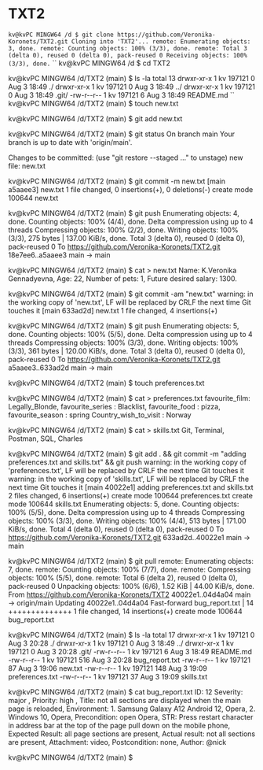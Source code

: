 # TXT2


``
kv@kvPC MINGW64 /d
$ git clone https://github.com/Veronika-Koronets/TXT2.git
Cloning into 'TXT2'...
remote: Enumerating objects: 3, done.
remote: Counting objects: 100% (3/3), done.
remote: Total 3 (delta 0), reused 0 (delta 0), pack-reused 0
Receiving objects: 100% (3/3), done.
``
``
kv@kvPC MINGW64 /d
$ cd TXT2

kv@kvPC MINGW64 /d/TXT2 (main)
$ ls -la
total 13
drwxr-xr-x 1 kv 197121 0 Aug  3 18:49 ./
drwxr-xr-x 1 kv 197121 0 Aug  3 18:49 ../
drwxr-xr-x 1 kv 197121 0 Aug  3 18:49 .git/
-rw-r--r-- 1 kv 197121 6 Aug  3 18:49 README.md
``
kv@kvPC MINGW64 /d/TXT2 (main)
$ touch new.txt

kv@kvPC MINGW64 /d/TXT2 (main)
$ git add new.txt

kv@kvPC MINGW64 /d/TXT2 (main)
$ git status
On branch main
Your branch is up to date with 'origin/main'.

Changes to be committed:
  (use "git restore --staged <file>..." to unstage)
        new file:   new.txt


kv@kvPC MINGW64 /d/TXT2 (main)
$ git commit -m new.txt
[main a5aaee3] new.txt
 1 file changed, 0 insertions(+), 0 deletions(-)
 create mode 100644 new.txt

kv@kvPC MINGW64 /d/TXT2 (main)
$ git push
Enumerating objects: 4, done.
Counting objects: 100% (4/4), done.
Delta compression using up to 4 threads
Compressing objects: 100% (2/2), done.
Writing objects: 100% (3/3), 275 bytes | 137.00 KiB/s, done.
Total 3 (delta 0), reused 0 (delta 0), pack-reused 0
To https://github.com/Veronika-Koronets/TXT2.git
   18e7ee6..a5aaee3  main -> main

kv@kvPC MINGW64 /d/TXT2 (main)
$ cat > new.txt
Name: K.Veronika Gennadyevna,
Age: 22,
Number of pets: 1,
Future desired salary: 1300.


kv@kvPC MINGW64 /d/TXT2 (main)
$ git commit -am "new.txt"
warning: in the working copy of 'new.txt', LF will be replaced by CRLF the next time Git touches it
[main 633ad2d] new.txt
 1 file changed, 4 insertions(+)

kv@kvPC MINGW64 /d/TXT2 (main)
$ git push
Enumerating objects: 5, done.
Counting objects: 100% (5/5), done.
Delta compression using up to 4 threads
Compressing objects: 100% (3/3), done.
Writing objects: 100% (3/3), 361 bytes | 120.00 KiB/s, done.
Total 3 (delta 0), reused 0 (delta 0), pack-reused 0
To https://github.com/Veronika-Koronets/TXT2.git
   a5aaee3..633ad2d  main -> main

kv@kvPC MINGW64 /d/TXT2 (main)
$ touch preferences.txt

kv@kvPC MINGW64 /d/TXT2 (main)
$ cat > preferences.txt
 favourite_film: Legally_Blonde,
 favourite_series : Blacklist,
 favourite_food : pizza,
 favourite_season : spring
 Country_wish_to_visit : Norway


kv@kvPC MINGW64 /d/TXT2 (main)
$ cat > skills.txt
Git, Terminal, Postman, SQL, Charles


kv@kvPC MINGW64 /d/TXT2 (main)
$ git add . && git commit -m "adding preferences.txt and skills.txt" && git push
warning: in the working copy of 'preferences.txt', LF will be replaced by CRLF the next time Git touches it
warning: in the working copy of 'skills.txt', LF will be replaced by CRLF the next time Git touches it
[main 40022e1] adding preferences.txt and skills.txt
 2 files changed, 6 insertions(+)
 create mode 100644 preferences.txt
 create mode 100644 skills.txt
Enumerating objects: 5, done.
Counting objects: 100% (5/5), done.
Delta compression using up to 4 threads
Compressing objects: 100% (3/3), done.
Writing objects: 100% (4/4), 513 bytes | 171.00 KiB/s, done.
Total 4 (delta 0), reused 0 (delta 0), pack-reused 0
To https://github.com/Veronika-Koronets/TXT2.git
   633ad2d..40022e1  main -> main

kv@kvPC MINGW64 /d/TXT2 (main)
$ git pull
remote: Enumerating objects: 7, done.
remote: Counting objects: 100% (7/7), done.
remote: Compressing objects: 100% (5/5), done.
remote: Total 6 (delta 2), reused 0 (delta 0), pack-reused 0
Unpacking objects: 100% (6/6), 1.52 KiB | 44.00 KiB/s, done.
From https://github.com/Veronika-Koronets/TXT2
   40022e1..04d4a04  main       -> origin/main
Updating 40022e1..04d4a04
Fast-forward
 bug_report.txt | 14 ++++++++++++++
 1 file changed, 14 insertions(+)
 create mode 100644 bug_report.txt

kv@kvPC MINGW64 /d/TXT2 (main)
$ ls -la
total 17
drwxr-xr-x 1 kv 197121   0 Aug  3 20:28 ./
drwxr-xr-x 1 kv 197121   0 Aug  3 18:49 ../
drwxr-xr-x 1 kv 197121   0 Aug  3 20:28 .git/
-rw-r--r-- 1 kv 197121   6 Aug  3 18:49 README.md
-rw-r--r-- 1 kv 197121 516 Aug  3 20:28 bug_report.txt
-rw-r--r-- 1 kv 197121  87 Aug  3 19:06 new.txt
-rw-r--r-- 1 kv 197121 148 Aug  3 19:09 preferences.txt
-rw-r--r-- 1 kv 197121  37 Aug  3 19:09 skills.txt

kv@kvPC MINGW64 /d/TXT2 (main)
$ cat bug_report.txt
ID: 12
 Severity: major ,
 Priority: high ,
 Title:  not all sections are displayed when the main page is reloaded,
 Environment: 1. Samsung Galaxy A12 Android 12, Opera,
                          2. Windows 10, Opera,
 Precondition: open Opera,
 STR: Press restart character in address bar at the top of the page pull down on the mobile phone,
 Expected Result: all page sections are present,
 Actual result: not all sections are present,
 Attachment: video,
 Postcondition: none,
 Author: @nick


kv@kvPC MINGW64 /d/TXT2 (main)
$
